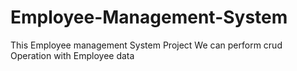 # Employee-Management-System
This Employee management System Project We can perform crud Operation with Employee data
